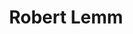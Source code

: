 ---
title: 'Robert Lemm'
description: 'Robert Lemm is van huis uit hispanist en vertaler (Martinus Nijhoff Prijs 1979). Geschiedenis, literatuur, filosofie en religie zijn de onderwerpen van zijn meer dan dertig boeken.'
keyword: Auteur
pseudonym: false
image: avatar.webp
---